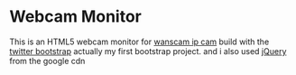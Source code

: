 Webcam Monitor
======

This is an HTML5 webcam monitor for [wanscam ip cam](http://www.wanscam.com/component/zoo/category/indoor-ip-camera.html)
build with the [twitter bootstrap](http://twitter.github.io/bootstrap/)
actually my first bootstrap project.
and i also used [jQuery](http://jquery.com/) from the google cdn
